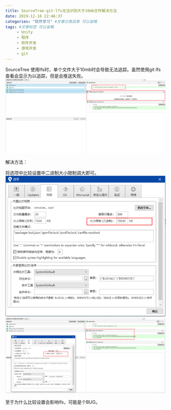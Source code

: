 ```yaml
---
title: SourceTree-git-lfs无法识别大于10mb文件解决方法
date: 2019-12-16 22:46:37
categories: "软件学习" #文章分类目录 可以省略
tags: #文章标签 可以省略
     - Unity
     - 程序
     - 软件开发
     - 游戏开发
     - git
---
```






SourceTree 使用lfs时，单个文件大于10mb时会导致无法追踪。虽然使用git lfs 查看会显示为以追踪，但是会推送失败。  
![image-20191216224852819](SourceTree-git-lfs无法识别大于10mb文件解决方法\image-20191216224852819.png)

解决方法：  

<!-- more -->

将选项中比较设置中二进制大小限制调大即可。  
![image-20191216224947326](SourceTree-git-lfs无法识别大于10mb文件解决方法\image-20191216224947326.png)  
![image-20191216225102801](SourceTree-git-lfs无法识别大于10mb文件解决方法\image-20191216225102801.png)


至于为什么比较设置会影响lfs，可能是个BUG。